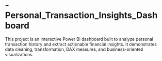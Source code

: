 # -Personal_Transaction_Insights_Dashboard
This project is an interactive Power BI dashboard built to analyze personal transaction history and extract actionable financial insights. It demonstrates data cleaning, transformation, DAX measures, and business-oriented visualizations.
